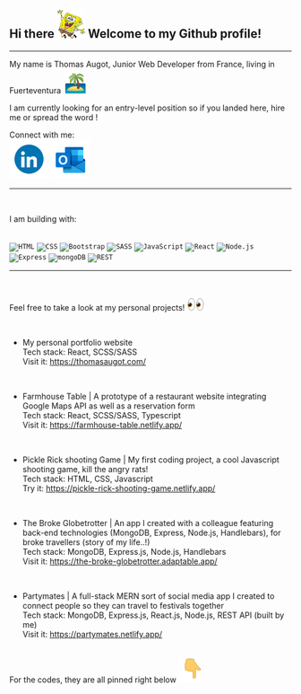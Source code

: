 ## Hi there <img src="./spongebob-hand-waving.gif" width="50" /> Welcome to my Github profile!			

-----

My name is Thomas Augot, Junior Web Developer from France, living in Fuerteventura <img src="./island-palm-tree.gif" width="40" />

I am currently looking for an entry-level position so if you landed here, hire me or spread the word !

<p align="left">
	Connect with me:	<br>
	<a href="https://www.linkedin.com/in/thomas-augot" target="_blank"><img src="./372102050_LINKEDIN_ICON_TRANSPARENT_1080.gif" width="70" /></a>
		<a href="mailto:thomas.augot@hotmail.fr"><img src="./outlooklogo.gif" width="70" /></a>

</p>

---

<br>

I am building with:

<br>

<div>
	<code><img height="50" src="https://user-images.githubusercontent.com/25181517/192158954-f88b5814-d510-4564-b285-dff7d6400dad.png" alt="HTML" title="HTML" /></code>
	<code><img height="50" src="https://user-images.githubusercontent.com/25181517/183898674-75a4a1b1-f960-4ea9-abcb-637170a00a75.png" alt="CSS" title="CSS" /></code>
	<code><img height="50" src="https://user-images.githubusercontent.com/25181517/183898054-b3d693d4-dafb-4808-a509-bab54cf5de34.png" alt="Bootstrap" title="Bootstrap" /></code>
	<code><img height="50" src="https://camo.githubusercontent.com/c38bf4a44750bd9b576a2259a5074dd277d63f0a412b5b1f31f54e516711ef5b/687474703a2f2f736173732d6c616e672e636f6d2f6173736574732f696d672f7374796c6567756964652f7365616c2d636f6c6f722d61656630333534632e706e67" alt="SASS" title="SASS" /></code>
	<code><img height="50" src="https://user-images.githubusercontent.com/25181517/117447155-6a868a00-af3d-11eb-9cfe-245df15c9f3f.png" alt="JavaScript" title="JavaScript" /></code>
	<code><img height="50" src="https://user-images.githubusercontent.com/25181517/183897015-94a058a6-b86e-4e42-a37f-bf92061753e5.png" alt="React" title="React" /></code>
	<code><img height="50" src="https://user-images.githubusercontent.com/25181517/183568594-85e280a7-0d7e-4d1a-9028-c8c2209e073c.png" alt="Node.js" title="Node.js" /></code>
	<code><img height="50" src="https://user-images.githubusercontent.com/25181517/183859966-a3462d8d-1bc7-4880-b353-e2cbed900ed6.png" alt="Express" title="Express" /></code>
	<code><img height="50" src="https://user-images.githubusercontent.com/25181517/182884177-d48a8579-2cd0-447a-b9a6-ffc7cb02560e.png" alt="mongoDB" title="mongoDB" /></code>
	<code><img height="50" src="https://user-images.githubusercontent.com/25181517/192107858-fe19f043-c502-4009-8c47-476fc89718ad.png" alt="REST" title="REST" /></code>
</div>

---

<br>

Feel free to take a look at my personal projects! <img src="./eyes-emoji.gif" width="30" /> 

<br>

- My personal portfolio website
<br> Tech stack: React, SCSS/SASS
<br> Visit it: https://thomasaugot.com/

<br>

- Farmhouse Table | A prototype of a restaurant website integrating Google Maps API as well as a reservation form
<br> Tech stack: React, SCSS/SASS, Typescript
<br> Visit it: https://farmhouse-table.netlify.app/

<br>

- Pickle Rick shooting Game | My first coding project, a cool Javascript shooting game, kill the angry rats!
<br> Tech stack: HTML, CSS, Javascript
<br> Try it: https://pickle-rick-shooting-game.netlify.app/

<br>

- The Broke Globetrotter | An app I created with a colleague featuring back-end technologies (MongoDB, Express, Node.js, Handlebars), for broke travellers (story of my life..!)
<br> Tech stack: MongoDB, Express.js, Node.js, Handlebars
<br> Visit it: https://the-broke-globetrotter.adaptable.app/

<br>

- Partymates | A full-stack MERN sort of social media app I created to connect people so they can travel to festivals together 
<br> Tech stack: MongoDB, Express.js, React.js, Node.js, REST API (built by me) 
<br> Visit it: https://partymates.netlify.app/

<br>
For the codes, they are all pinned right below <img src="./backhand-index-pointing-down-joypixels.gif" width="40" />
